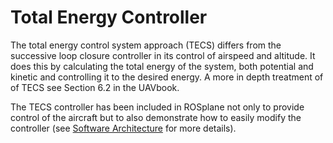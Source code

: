 # Total Energy Controller

The total energy control system approach (TECS) differs from the successive loop closure controller in its control of airspeed and altitude.
It does this by calculating the total energy of the system, both potential and kinetic and controlling it to the desired energy.
A more in depth treatment of of TECS see Section 6.2 in the UAVbook.

The TECS controller has been included in ROSplane not only to provide control of the aircraft but to also demonstrate how to easily modify the controller (see [Software Architecture](./controller-software-architecture.md) for more details).
